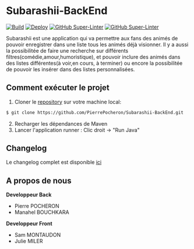 # Subarashii-BackEnd

[![Build](https://github.com/PierrePocheron/Subarashii-BackEnd/workflows/Java%20CI%20with%20Maven/badge.svg)](#)
[![Deploy](https://github.com/PierrePocheron/Subarashii-BackEnd/workflows/Heroku%20github%20actions%20CI%20and%20CD%20demo/badge.svg)](#)
[![GitHub Super-Linter](https://github.com/PierrePocheron/Subarashii-BackEnd/workflows/Lint%20Code%20Base/badge.svg)](https://github.com/marketplace/actions/super-linter)
[![GitHub Super-Linter](https://github.com/PierrePocheron/Subarashii-BackEnd/workflows/SonarCloud%20analysis/badge.svg)](#)



Subarashii est une application qui va permettre aux fans des animés de pouvoir enregistrer dans une liste tous les animés déjà visionner.
Il y a aussi la possibilitée de faire une recherche sur différents filtres(comédie,amour,humoristique), et pouvoir inclure des animés dans des listes différentes(à voir,en cours, à terminer) ou encore la possibilitée de pouvoir les insérer  dans  des listes personnalisées.


## Comment exécuter le projet
1. Cloner le [repository](https://github.com/PierrePocheron/Subarashii-BackEnd) sur votre machine local:
```bash
$ git clone https://github.com/PierrePocheron/Subarashii-BackEnd.git
```
2. Recharger les dépendances de Maven
3. Lancer l'application runner : Clic droit -> "Run Java"


## Changelog
Le changelog complet est disponible [ici](https://github.com/PierrePocheron/Subarashii-BackEnd/blob/develop/Changelog.md)


## A propos de nous

**Developpeur Back**
- Pierre POCHERON
- Manahel BOUCHKARA

**Developpeur Front**
- Sam MONTAUDON
- Julie MILER
